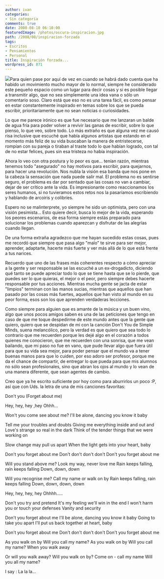 ```yaml
---
author: ivan
categories:
- Sin categoría
comments: true
date: 2008-08-10 06:10:00
featuredImage: /photos/oscura-inspiracion.jpg
path: /2008/08/inspiracion-forzada
tags:
- Escritos
- Pensamientos
- Personal
title: Inspiración forzada...
wordpress_id: 871
---
```


[![](/photos/oscura-inspiracion.jpg)](https://3.bp.blogspot.com/_T2UWuNJg3dQ/SJ5CGe4dj0I/AAAAAAAAAyA/Lyl5oHWSxug/s1600-h/oscura+inspiracion.jpg)Para quien pase por aquí de vez en cuando se habrá dado cuenta que ha habido un movimiento mucho mayor de lo normal, siempre he considerado este pequeño espacio como un lugar para decir cosas y si es posible llegar a transmitir algo, que no sea simplemente una idea vana o sólo un comentario soso. Claro está que eso no es una tarea fácil, es como pensar en estar constantemente inspirado en temas sobre los que se pueda escribir, prioritariamente que no sean noticias o curiosidades.

Lo que me parece irónico es que fue necesario que me lanzaran un balde de agua fría para poder volver a revivir las ganas de escribir, sobre lo que pienso, lo que veo, sobre todo. Lo más extraño es que alguna vez me causó risa inclusive que escuché que había algunos artistas que estando en el momento más feliz de su vida buscaban la manera de entristecerse, rompían con su pareja o tiraban al traste todo lo que habían logrado, con tal de no estar felices, pues sin esa tristeza no había inspiración.

Ahora lo veo con otra postura y lo peor es que... tenían razón, mientras tenemos todo "asegurado" no hay motivos para escribir, para quejarnos, para hacer una revolución. Nos nubla la visión esa banda que nos pone en la cabeza la sensación que nada puede salir mal. El problema no es sentirse seguro, el problema es dar por sentado que las cosas no van a cambiar, dejar de ser crítico ante la vida. Es impresionante como reaccionamos los seres humanos, si no tuvieramos estos retos nos la pasaríamos escribiendo y hablando de arcoiris y colibríes.

Espero no se malinterprete, yo siempre he sido un optimista, pero con una visión pesimista... Esto quiere decir, busca lo mejor de la vida, esperando los peores escenarios, de esa forma siempre estás preparado para solucionar los problemas cuando aparezcan y disfrutar de las alegrías cuando llegan.

De una forma extraña agradezco que me hayan sucedido estas cosas, pues me recordó que siempre que pasa algo "malo" te sirve para ser mejor, aprender, adaptarte, hacerte más fuerte y ver más allá de lo que está frente a tus narices.

Recuerdo que uno de las frases más coherentes respecto a cómo apreciar a la gente y ser responsable se las escuché a un ex-drogadicto, diciendo qué tanto se puede apreciar todo lo que se tiene hasta que se lo pierde, que puedes ser lo que quieras, el mejor o el peor, pero siempre debes hacerte responsable por tus acciones. Mientras mucha gente se jacta de estar "limpios" terminan con las manos sucias, mientras que aquellos que han pasado por las cosas más fuertes, aquellos que han visto al mundo en su peor forma, esos son los que aprenden verdaderas lecciones.

Como siempre para alguien que es amante de la música y un buen vino, algo que unos pocos amigos saben es una de las peticiones que tengo en caso de que me toque despedirme de este mundo antes que la gente que quiero, quiero que se despidan de mi con la canción Don't You de Simple Minds, suena melancólico, pero la verdad es que quiero que sea todo lo contrario que me recuerden porque les dejé algo en el corazón a todos quienes me conocieron, que me recuerden con una sonrisa, que me vean bailando, que mi paso no fue en vano, que pude llevar algo que fuera útil para que su vida sea mejor, para poder pensar que el mundo va a tener buenas manos para que lo cuiden, por eso adoro ser profesor, porque me da el chance de compartir, de entregar lo que pueda para que mis alumnos no sólo sean profesionales, sino que abran los ojos al mundo y lo vean de una manera diferente, que sean agentes de cambio.

Creo que ya he escrito suficiente por hoy como para aburrirlos un poco :P, así que con Uds. la letra de una de mis canciones favoritas:

Don't you (Forget about me)

Hey, hey, hey ,hey
Ohhh...

Won't you come see about me?
I'll be alone, dancing you know it baby

Tell me your troubles and doubts
Giving me everything inside and out and
Love's strange so real in the dark
Think of the tender things that we were working on

Slow change may pull us apart
When the light gets into your heart, baby

Don't you forget about me
Don't don't don't don't
Don't you forget about me

Will you stand above me?
Look my way, never love me
Rain keeps falling, rain keeps falling
Down, down, down

Will you recognise me?
Call my name or walk on by
Rain keeps falling, rain keeps falling
Down, down, down, down

Hey, hey, hey, hey
Ohhhh.....

Don't you try and pretend
It's my feeling we'll win in the end
I won't harm you or touch your defenses
Vanity and security

Don't you forget about me
I'll be alone, dancing you know it baby
Going to take you apart
I'll put us back together at heart, baby

Don't you forget about me
Don't don't don't don't
Don't you forget about me

As you walk on by
Will you call my name?
As you walk on by
Will you call my name?
When you walk away

Or will you walk away?
Will you walk on by?
Come on - call my name
Will you all my name?

I say :
La la la...
